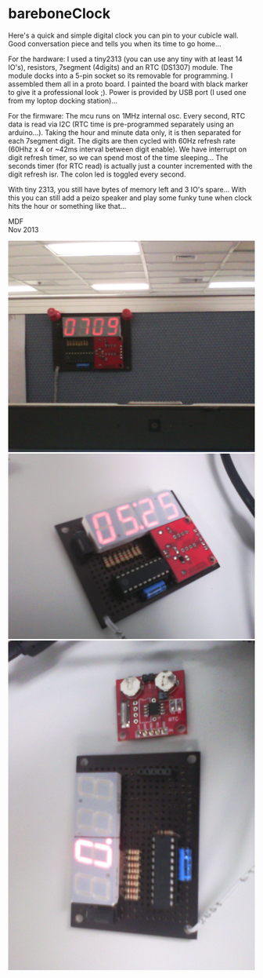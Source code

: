 # bareboneClock

Here's a quick and simple digital clock you can pin to your cubicle wall. Good conversation piece and tells you when its time to go home...

For the hardware: I used a tiny2313 (you can use any tiny with at least 14 IO's), resistors, 7segment (4digits) and an RTC (DS1307) module. The module docks into a 5-pin socket so its removable for programming. I assembled them all in a proto board. I painted the board with black marker to give it a professional look ;). Power is provided by USB port (I used one from my loptop docking station)...

For the firmware: The mcu runs on 1MHz internal osc. Every second, RTC data is read via I2C (RTC time is pre-programmed separately using an arduino...). Taking the hour and minute data only, it is then separated for each 7segment digit. The digits are then cycled with 60Hz refresh rate (60Hhz x 4 or ~42ms interval between digit enable). We have interrupt on digit refresh timer, so we can spend most of the time sleeping... The seconds timer (for RTC read) is actually just a counter incremented with the digit refresh isr. The colon led is toggled every second.


With tiny 2313, you still have bytes of memory left and 3 IO's spare... With this you can still add a peizo speaker and play some funky tune when clock hits the hour or something like that...



MDF  
Nov 2013  




![image1](demo/p1.png)
![image1](demo/p2.jpg)
![image1](demo/p3.jpg)


